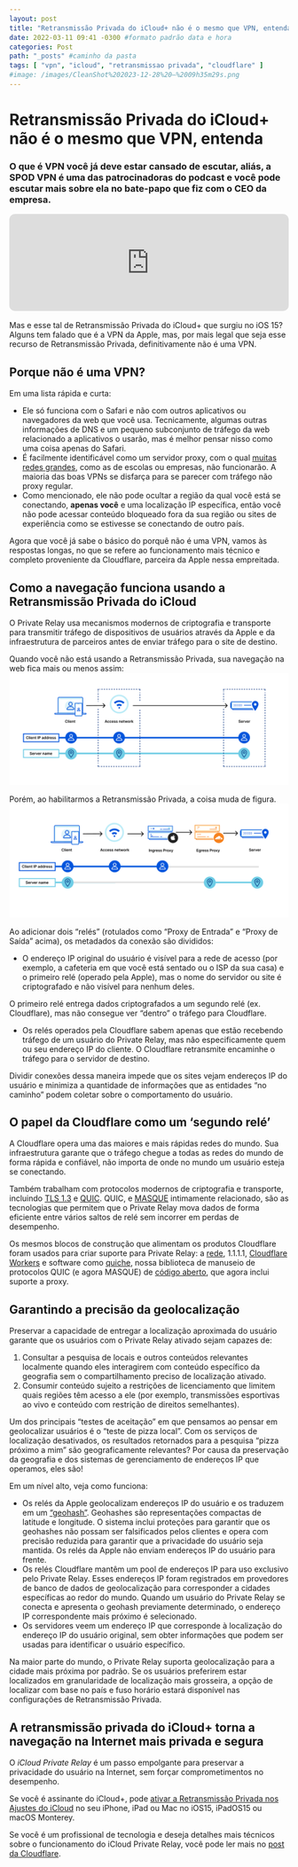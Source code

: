 ```yaml
---
layout: post
title: "Retransmissão Privada do iCloud+ não é o mesmo que VPN, entenda" #titulo para a barra de enderecos
date: 2022-03-11 09:41 -0300 #formato padrão data e hora
categories: Post
path: "_posts" #caminho da pasta
tags: [ "vpn", "icloud", "retransmissao privada", "cloudflare" ]
#image: /images/CleanShot%202023-12-28%20—%2009h35m29s.png
---
```


# Retransmissão Privada do iCloud+ não é o mesmo que VPN, entenda
### O que é VPN você já deve estar cansado de escutar, aliás, a SPOD VPN é uma das patrocinadoras do podcast e você pode escutar mais sobre ela no bate-papo que fiz com o CEO da empresa.

<iframe src="https://embed.podcasts.apple.com/us/podcast/27-spod-vpn-%C3%A9-3-em-1-quando-falamos-de-privacidade/id1434188907?i=1000470408723&amp;itsct=podcast_box_player&amp;itscg=30200&amp;ls=1&amp;theme=auto" height="175px" frameborder="0" sandbox="allow-forms allow-popups allow-same-origin allow-scripts allow-top-navigation-by-user-activation" allow="autoplay *; encrypted-media *;" style="width: 100%; max-width: 660px; overflow: hidden; border-top-left-radius: 10px; border-top-right-radius: 10px; border-bottom-right-radius: 10px; border-bottom-left-radius: 10px; background-color: transparent;" data-ruffle-polyfilled=""></iframe>

Mas e esse tal de Retransmissão Privada do iCloud+ que surgiu no iOS 15? Alguns tem falado que é a VPN da Apple, mas, por mais legal que seja esse recurso de Retransmissão Privada, definitivamente não é uma VPN.

## Porque não é uma VPN?

Em uma lista rápida e curta:
- Ele só funciona com o Safari e não com outros aplicativos ou navegadores da web que você usa. Tecnicamente, algumas outras informações de DNS e um pequeno subconjunto de tráfego da web relacionado a aplicativos o usarão, mas é melhor pensar nisso como uma coisa apenas do Safari.
- É facilmente identificável como um servidor proxy, com o qual [muitas redes grandes](https://9to5mac.com/2022/01/10/european-carriers-seek-to-block-iphone-private-relay-feature/), como as de escolas ou empresas, não funcionarão. A maioria das boas VPNs se disfarça para se parecer com tráfego não proxy regular.
- Como mencionado, ele não pode ocultar a região da qual você está se conectando, **apenas você** e uma localização IP específica, então você não pode acessar conteúdo bloqueado fora da sua região ou sites de experiência como se estivesse se conectando de outro país.

Agora que você já sabe o básico do porquê não é uma VPN, vamos às respostas longas, no que se refere ao funcionamento mais técnico e completo proveniente da Cloudflare, parceira da Apple nessa empreitada.

## Como a navegação funciona usando a Retransmissão Privada do iCloud

O Private Relay usa mecanismos modernos de criptografia e transporte para transmitir tráfego de dispositivos de usuários através da Apple e da infraestrutura de parceiros antes de enviar tráfego para o site de destino.

Quando você não está usando a Retransmissão Privada, sua navegação na web fica mais ou menos assim:
![](/images/cloudflare1.png)

Porém, ao habilitarmos a Retransmissão Privada, a coisa muda de figura.
![](/images/cloudflare3.png)

Ao adicionar dois “relés” (rotulados como “Proxy de Entrada” e “Proxy de Saída” acima), os metadados da conexão são divididos:
- O endereço IP original do usuário é visível para a rede de acesso (por exemplo, a cafeteria em que você está sentado ou o ISP da sua casa) e o primeiro relé (operado pela Apple), mas o nome do servidor ou site é criptografado e não visível para nenhum deles.

O primeiro relé entrega dados criptografados a um segundo relé (ex. Cloudflare), mas não consegue ver “dentro” o tráfego para Cloudflare.

- Os relés operados pela Cloudflare sabem apenas que estão recebendo tráfego de um usuário do Private Relay, mas não especificamente quem ou seu endereço IP do cliente. O Cloudflare retransmite encaminhe o tráfego para o servidor de destino.

Dividir conexões dessa maneira impede que os sites vejam endereços IP do usuário e minimiza a quantidade de informações que as entidades “no caminho” podem coletar sobre o comportamento do usuário.

## O papel da Cloudflare como um ‘segundo relé’

A Cloudflare opera uma das maiores e mais rápidas redes do mundo. Sua infraestrutura garante que o tráfego chegue a todas as redes do mundo de forma rápida e confiável, não importa de onde no mundo um usuário esteja se conectando.

Também trabalham com protocolos modernos de criptografia e transporte, incluindo [TLS 1.3](https://blog.cloudflare.com/rfc-8446-aka-tls-1-3/) e [QUIC](https://blog.cloudflare.com/the-road-to-quic/). QUIC, e [MASQUE](https://datatracker.ietf.org/wg/masque/about/) intimamente relacionado, são as tecnologias que permitem que o Private Relay mova dados de forma eficiente entre vários saltos de relé sem incorrer em perdas de desempenho.

Os mesmos blocos de construção que alimentam os produtos Cloudflare foram usados para criar suporte para Private Relay: a [rede](https://www.cloudflare.com/network/), 1.1.1.1, [Cloudflare Workers](https://workers.cloudflare.com/) e software como [quiche](https://github.com/cloudflare/quiche), nossa biblioteca de manuseio de protocolos QUIC (e agora MASQUE) de [código aberto](https://blog.cloudflare.com/enjoy-a-slice-of-quic-and-rust/), que agora inclui suporte a proxy.

## Garantindo a precisão da geolocalização

Preservar a capacidade de entregar a localização aproximada do usuário garante que os usuários com o Private Relay ativado sejam capazes de:

1. Consultar a pesquisa de locais e outros conteúdos relevantes localmente quando eles interagirem com conteúdo específico da geografia sem o compartilhamento preciso de localização ativado.
2. Consumir conteúdo sujeito a restrições de licenciamento que limitem quais regiões têm acesso a ele (por exemplo, transmissões esportivas ao vivo e conteúdo com restrição de direitos semelhantes).

Um dos principais “testes de aceitação” em que pensamos ao pensar em geolocalizar usuários é o “teste de pizza local”. Com os serviços de localização desativados, os resultados retornados para a pesquisa “pizza próximo a mim” são geograficamente relevantes? Por causa da preservação da geografia e dos sistemas de gerenciamento de endereços IP que operamos, eles são!

Em um nível alto, veja como funciona:
- Os relés da Apple geolocalizam endereços IP do usuário e os traduzem em um [“geohash”](https://en.wikipedia.org/wiki/Geohash). Geohashes são representações compactas de latitude e longitude. O sistema inclui proteções para garantir que os geohashes não possam ser falsificados pelos clientes e opera com precisão reduzida para garantir que a privacidade do usuário seja mantida. Os relés da Apple não enviam endereços IP do usuário para frente.
- Os relés Cloudflare mantêm um pool de endereços IP para uso exclusivo pelo Private Relay. Esses endereços IP foram registrados em provedores de banco de dados de geolocalização para corresponder a cidades específicas ao redor do mundo. Quando um usuário do Private Relay se conecta e apresenta o geohash previamente determinado, o endereço IP correspondente mais próximo é selecionado.
- Os servidores veem um endereço IP que corresponde à localização do endereço IP do usuário original, sem obter informações que podem ser usadas para identificar o usuário específico.

Na maior parte do mundo, o Private Relay suporta geolocalização para a cidade mais próxima por padrão. Se os usuários preferirem estar localizados em granularidade de localização mais grosseira, a opção de localizar com base no país e fuso horário estará disponível nas configurações de Retransmissão Privada.

## A retransmissão privada do iCloud+ torna a navegação na Internet mais privada e segura
O *iCloud Private Relay* é um passo empolgante para preservar a privacidade do usuário na Internet, sem forçar comprometimentos no desempenho.

Se você é assinante do iCloud+, pode [ativar a Retransmissão Privada nos Ajustes do iCloud](https://support.apple.com/guide/icloud/set-up-icloud-private-relay-mm7dc25cb68f/icloud#:~:text=On%20your%20iPhone%2C%20iPad%2C%20or%20iPod%20touch%2C%20go%20to,or%20cellular%20plan%20(SIM).) no seu iPhone, iPad ou Mac no iOS15, iPadOS15 ou macOS Monterey.

Se você é um profissional de tecnologia e deseja detalhes mais técnicos sobre o funcionamento do iCloud Private Relay, você pode ler mais no [post da Cloudflare](https://blog.cloudflare.com/icloud-private-relay/).
